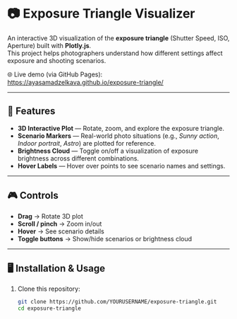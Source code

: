 # 📷 Exposure Triangle Visualizer

An interactive 3D visualization of the **exposure triangle** (Shutter Speed, ISO, Aperture) built with **Plotly.js**.  
This project helps photographers understand how different settings affect exposure and shooting scenarios.

🌐 Live demo (via GitHub Pages):  
https://ayasamadzelkava.github.io/exposure-triangle/

---

## 🚀 Features
- **3D Interactive Plot** — Rotate, zoom, and explore the exposure triangle.
- **Scenario Markers** — Real-world photo situations (e.g., *Sunny action*, *Indoor portrait*, *Astro*) are plotted for reference.
- **Brightness Cloud** — Toggle on/off a visualization of exposure brightness across different combinations.
- **Hover Labels** — Hover over points to see scenario names and settings.

---

## 🎮 Controls
- **Drag** → Rotate 3D plot  
- **Scroll / pinch** → Zoom in/out  
- **Hover** → See scenario details  
- **Toggle buttons** → Show/hide scenarios or brightness cloud  

---

## 🖥️ Installation & Usage

1. Clone this repository:
   ```bash
   git clone https://github.com/YOURUSERNAME/exposure-triangle.git
   cd exposure-triangle
